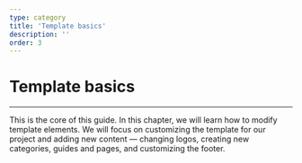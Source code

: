 ```yaml
---
type: category
title: 'Template basics'
description: ''
order: 3
---
```


# Template basics

---
This is the core of this guide. 
In this chapter, we will learn how to modify template elements.
We will focus on customizing the template for our project and adding new content — changing logos, creating new categories, guides and pages, and customizing the footer.
